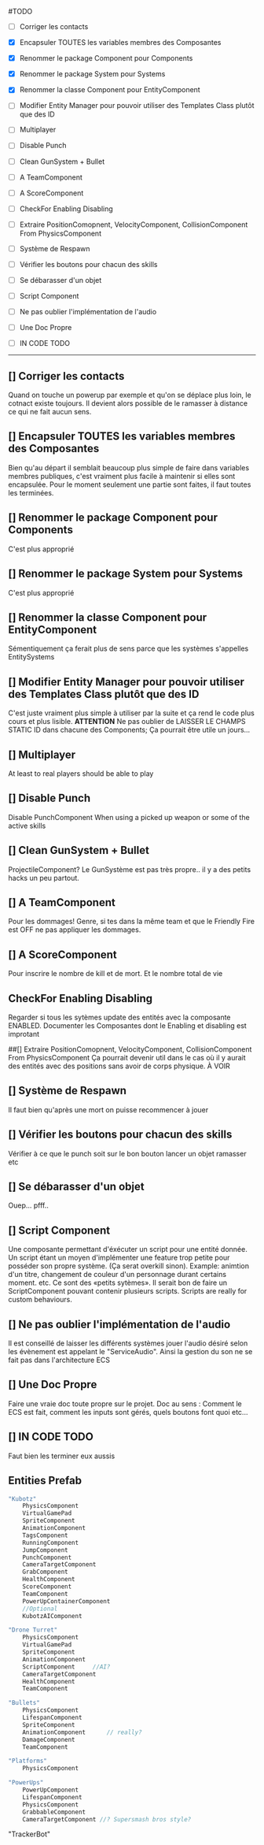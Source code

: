 #TODO

* [ ] Corriger les contacts
* [x] Encapsuler TOUTES les variables membres des Composantes
* [x] Renommer le package Component pour Components
* [x] Renommer le package System pour Systems
* [x] Renommer la classe Component pour EntityComponent
* [ ] Modifier Entity Manager pour pouvoir utiliser des Templates Class<T> plutôt que des ID
* [ ] Multiplayer
* [ ] Disable Punch
* [ ] Clean GunSystem + Bullet
* [ ] A TeamComponent
* [ ] A ScoreComponent
* [ ] CheckFor Enabling Disabling
* [ ] Extraire PositionComopnent, VelocityComponent, CollisionComponent From PhysicsComponent
* [ ] Système de Respawn
* [ ] Vérifier les boutons pour chacun des skills
* [ ] Se débarasser d'un objet
* [ ] Script Component
* [ ] Ne pas oublier l'implémentation de l'audio
* [ ] Une Doc Propre
* [ ] IN CODE TODO


***




## [] Corriger les contacts
Quand on touche un powerup par exemple et qu'on se déplace plus loin, le cotnact existe toujours. Il devient alors possible de le ramasser à distance ce qui ne fait aucun sens.

## [] Encapsuler TOUTES les variables membres des Composantes
Bien qu'au départ il semblait beaucoup plus simple de faire dans variables membres publiques, c'est vraiment plus facile à maintenir si elles sont encapsulée. Pour le moment seulement une partie sont faites, il faut toutes les terminées.


## [] Renommer le package Component pour Components
C'est plus approprié

## [] Renommer le package System pour Systems
C'est plus approprié

## [] Renommer la classe Component pour EntityComponent
Sémentiquement ça ferait plus de sens parce que les systèmes s'appelles EntitySystems

## [] Modifier Entity Manager pour pouvoir utiliser des Templates Class<T> plutôt que des ID
C'est juste vraiment plus simple à utiliser par la suite et ça rend le code plus cours et plus lisible. **ATTENTION** Ne pas oublier de LAISSER LE CHAMPS STATIC ID dans chacune des Components; Ça pourrait être utile un jours...



## [] Multiplayer
At least to real players should be able to play


## [] Disable Punch
Disable PunchComponent When using a picked up weapon or some of the active skills

## [] Clean GunSystem + Bullet
ProjectileComponent? Le GunSystème est pas très propre.. il y a des petits hacks un peu partout.

## [] A TeamComponent
Pour les dommages! Genre, si tes dans la même team et que le Friendly Fire est OFF ne pas appliquer les dommages.


## [] A ScoreComponent
Pour inscrire le nombre de kill et de mort. Et le nombre total de vie


## CheckFor Enabling Disabling
Regarder si tous les sytèmes update des entités avec la composante ENABLED. Documenter les Composantes dont le Enabling et disabling est improtant


##[] Extraire PositionComopnent, VelocityComponent, CollisionComponent From PhysicsComponent
Ça pourrait devenir util dans le cas où il y aurait des entités avec des positions sans avoir de corps physique. À VOIR


## [] Système de Respawn
Il faut bien qu'après une mort on puisse recommencer à jouer

## [] Vérifier les boutons pour chacun des skills
Vérifier à ce que le punch soit sur le bon bouton lancer un objet ramasser etc

## [] Se débarasser d'un objet
Ouep... pfff..


## [] Script Component
Une composante permettant d'éxécuter un script pour une entité donnée. Un script étant un moyen d'implémenter une feature trop petite pour posséder son propre système. (Ça serat overkill sinon). Example: animtion d'un titre, changement de couleur d'un personnage durant certains moment. etc. Ce sont des «petits sytèmes». Il serait bon de faire un ScriptComponent pouvant contenir plusieurs scripts. Scripts are really for custom behaviours.


## [] Ne pas oublier l'implémentation de l'audio
Il est conseillé de laisser les différents systèmes jouer l'audio désiré selon les évènement est appelant le "ServiceAudio". Ainsi la gestion du son ne se fait pas dans l'architecture ECS


## [] Une Doc Propre
Faire une vraie doc toute propre sur le projet. Doc au sens : Comment le ECS est fait, comment les inputs sont gérés, quels boutons font quoi etc...


## [] IN CODE TODO
Faut bien les terminer eux aussis



## Entities Prefab
```javascript
"Kubotz"
	PhysicsComponent
    VirtualGamePad
    SpriteComponent
    AnimationComponent
    TagsComponent
    RunningComponent
    JumpComponent
    PunchComponent
    CameraTargetComponent
    GrabComponent
    HealthComponent
    ScoreComponent
    TeamComponent
    PowerUpContainerComponent
    //Optional
    KubotzAIComponent
```

```javascript
"Drone Turret"
	PhysicsComponent
    VirtualGamePad
    SpriteComponent
    AnimationComponent
    ScriptComponent		//AI?
    CameraTargetComponent
    HealthComponent
    TeamComponent
```

```javascript
"Bullets"
	PhysicsComponent
    LifespanComponent
    SpriteComponent
    AnimationComponent		// really?
    DamageComponent
    TeamComponent
```

```javascript
"Platforms"
	PhysicsComponent
```

```javascript
"PowerUps"
	PowerUpComponent
    LifespanComponent
    PhysicsComponent
    GrabbableComponent
    CameraTargetComponent //? Supersmash bros style?
```





"TrackerBot"









